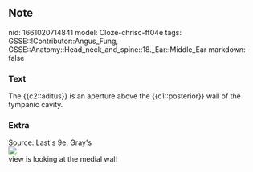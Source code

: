 ## Note
nid: 1661020714841
model: Cloze-chrisc-ff04e
tags: GSSE::!Contributor::Angus_Fung, GSSE::Anatomy::Head_neck_and_spine::18._Ear::Middle_Ear
markdown: false

### Text
<div>
  The {{c2::aditus}} is an aperture above the {{c1::posterior}}
  wall of the tympanic cavity.
</div>

### Extra
<div>
  <div>
    Source: Last's 9e, Gray's
  </div>
  <div><img src="611.jpg"></div>
</div>
<div>
  view is looking at the medial wall
</div>
